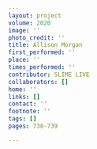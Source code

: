 ```yaml
---
layout: project
volume: 2020
image: ''
photo_credit: ''
title: Allison Morgan
first_performed: ''
place: ''
times_performed: ''
contributor: SLIME LIVE
collaborators: []
home: ''
links: []
contact: ''
footnote: ''
tags: []
pages: 738-739

---
```




